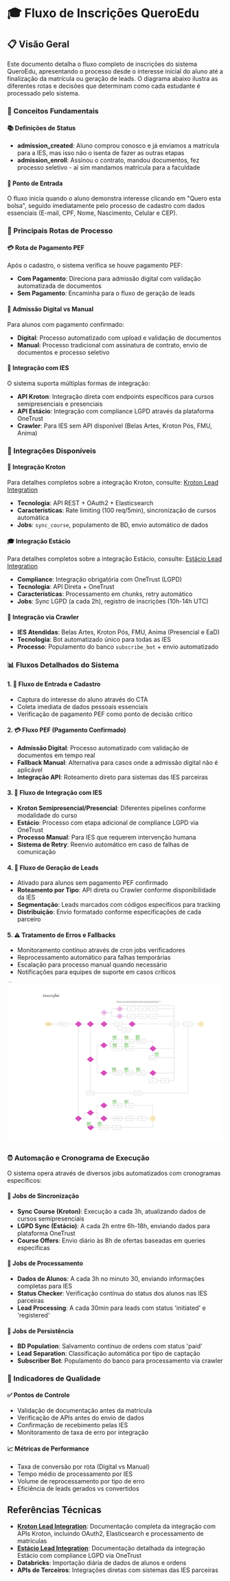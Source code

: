 # 🎓 Fluxo de Inscrições QueroEdu

## 📋 Visão Geral

Este documento detalha o fluxo completo de inscrições do sistema QueroEdu, apresentando o processo desde o interesse inicial do aluno até a finalização da matrícula ou geração de leads. O diagrama abaixo ilustra as diferentes rotas e decisões que determinam como cada estudante é processado pelo sistema.

### 🎯 Conceitos Fundamentais

#### 📚 Definições de Status
- **admission_created**: Aluno comprou conosco e já enviamos a matrícula para a IES, mas isso não o isenta de fazer as outras etapas
- **admission_enroll**: Assinou o contrato, mandou documentos, fez processo seletivo - aí sim mandamos matrícula para a faculdade

#### 🚀 Ponto de Entrada
O fluxo inicia quando o aluno demonstra interesse clicando em "Quero esta bolsa", seguido imediatamente pelo processo de cadastro com dados essenciais (E-mail, CPF, Nome, Nascimento, Celular e CEP).

### 🔄 Principais Rotas de Processo

#### 💳 Rota de Pagamento PEF
Após o cadastro, o sistema verifica se houve pagamento PEF:
- **Com Pagamento**: Direciona para admissão digital com validação automatizada de documentos
- **Sem Pagamento**: Encaminha para o fluxo de geração de leads

#### 🔐 Admissão Digital vs Manual
Para alunos com pagamento confirmado:
- **Digital**: Processo automatizado com upload e validação de documentos
- **Manual**: Processo tradicional com assinatura de contrato, envio de documentos e processo seletivo

#### 🏫 Integração com IES
O sistema suporta múltiplas formas de integração:
- **API Kroton**: Integração direta com endpoints específicos para cursos semipresenciais e presenciais
- **API Estácio**: Integração com compliance LGPD através da plataforma OneTrust
- **Crawler**: Para IES sem API disponível (Belas Artes, Kroton Pós, FMU, Anima)

### 🔧 Integrações Disponíveis

#### 🏫 Integração Kroton 
Para detalhes completos sobre a integração Kroton, consulte: [Kroton Lead Integration](https://github.com/quero-edu/kroton-lead-integration/blob/master/__docs__/kroton-lead-integration.md)
- **Tecnologia**: API REST + OAuth2 + Elasticsearch
- **Características**: Rate limiting (100 req/5min), sincronização de cursos automática
- **Jobs**: `sync_course`, populamento de BD, envio automático de dados

#### 🎓 Integração Estácio
Para detalhes completos sobre a integração Estácio, consulte: [Estácio Lead Integration](https://github.com/quero-edu/estacio-lead-integration/tree/master/__docs__/estacio-lead-integration.md)
- **Compliance**: Integração obrigatória com OneTrust (LGPD)
- **Tecnologia**: API Direta + OneTrust
- **Características**: Processamento em chunks, retry automático
- **Jobs**: Sync LGPD (a cada 2h), registro de inscrições (10h-14h UTC)

#### 🤖 Integração via Crawler
- **IES Atendidas**: Belas Artes, Kroton Pós, FMU, Anima (Presencial e EaD)
- **Tecnologia**: Bot automatizado único para todas as IES
- **Processo**: Populamento do banco `subscribe_bot` + envio automatizado

### 📊 Fluxos Detalhados do Sistema

#### 1. **🚀 Fluxo de Entrada e Cadastro**
- Captura do interesse do aluno através do CTA
- Coleta imediata de dados pessoais essenciais
- Verificação de pagamento PEF como ponto de decisão crítico

#### 2. **💳 Fluxo PEF (Pagamento Confirmado)**
- **Admissão Digital**: Processo automatizado com validação de documentos em tempo real
- **Fallback Manual**: Alternativa para casos onde a admissão digital não é aplicável
- **Integração API**: Roteamento direto para sistemas das IES parceiras

#### 3. **🔄 Fluxo de Integração com IES**
- **Kroton Semipresencial/Presencial**: Diferentes pipelines conforme modalidade do curso
- **Estácio**: Processo com etapa adicional de compliance LGPD via OneTrust  
- **Processo Manual**: Para IES que requerem intervenção humana
- **Sistema de Retry**: Reenvio automático em caso de falhas de comunicação

#### 4. **📝 Fluxo de Geração de Leads**
- Ativado para alunos sem pagamento PEF confirmado
- **Roteamento por Tipo**: API direta ou Crawler conforme disponibilidade da IES
- **Segmentação**: Leads marcados com códigos específicos para tracking
- **Distribuição**: Envio formatado conforme especificações de cada parceiro

#### 5. **⚠️ Tratamento de Erros e Fallbacks**
- Monitoramento contínuo através de cron jobs verificadores
- Reprocessamento automático para falhas temporárias
- Escalação para processo manual quando necessário
- Notificações para equipes de suporte em casos críticos

![Fluxo de Inscrições QueroEdu](fluxo-inscricoes.jpg)

### ⏰ Automação e Cronograma de Execução

O sistema opera através de diversos jobs automatizados com cronogramas específicos:

#### 📅 Jobs de Sincronização
- **Sync Course (Kroton)**: Execução a cada 3h, atualizando dados de cursos semipresenciais
- **LGPD Sync (Estácio)**: A cada 2h entre 6h-18h, enviando dados para plataforma OneTrust
- **Course Offers**: Envio diário às 8h de ofertas baseadas em queries específicas

#### 🔄 Jobs de Processamento
- **Dados de Alunos**: A cada 3h no minuto 30, enviando informações completas para IES
- **Status Checker**: Verificação contínua do status dos alunos nas IES parceiras
- **Lead Processing**: A cada 30min para leads com status 'initiated' e 'registered'

#### 💾 Jobs de Persistência
- **BD Population**: Salvamento contínuo de ordens com status 'paid'
- **Lead Separation**: Classificação automática por tipo de captação
- **Subscriber Bot**: Populamento do banco para processamento via crawler

### 🎯 Indicadores de Qualidade

#### ✅ Pontos de Controle
- Validação de documentação antes da matrícula
- Verificação de APIs antes do envio de dados
- Confirmação de recebimento pelas IES
- Monitoramento de taxa de erro por integração

#### 📈 Métricas de Performance  
- Taxa de conversão por rota (Digital vs Manual)
- Tempo médio de processamento por IES
- Volume de reprocessamento por tipo de erro
- Eficiência de leads gerados vs convertidos

## Referências Técnicas

- **[Kroton Lead Integration](https://github.com/quero-edu/kroton-lead-integration/blob/master/__docs__/kroton-lead-integration.md)**: Documentação completa da integração com APIs Kroton, incluindo OAuth2, Elasticsearch e processamento de matrículas
- **[Estácio Lead Integration](https://github.com/quero-edu/estacio-lead-integration/tree/master/__docs__/estacio-lead-integration.md)**: Documentação detalhada da integração Estácio com compliance LGPD via OneTrust
- **Databricks**: Importação diária de dados de alunos e ordens
- **APIs de Terceiros**: Integrações diretas com sistemas das IES parceiras